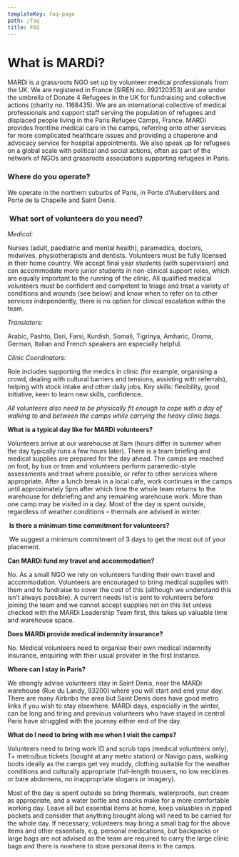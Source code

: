 ```yaml
---
templateKey: faq-page
path: /faq
title: FAQ
---
```

# **What is MARDi?**

MARDi is a grassroots NGO set up by volunteer medical professionals from the UK. We are registered in France (SIREN no. 892120353) and are under the umbrella of Donate 4 Refugees in the UK for fundraising and collective actions (charity no. 1168435). We are an international collective of medical professionals and support staff serving the population of refugees and displaced people living in the Paris Refugee Camps, France. MARDi provides frontline medical care in the camps, referring onto other services for more complicated healthcare issues and providing a chaperone and advocacy service for hospital appointments. We also speak up for refugees on a global scale with political and social actions, often as part of the network of NGOs and grassroots associations supporting refugees in Paris.

### **Where do you operate?**

We operate in the northern suburbs of Paris, in Porte d'Aubervilliers and Porte de la Chapelle and Saint Denis.

###  **What sort of volunteers do you need?**

*Medical:*

Nurses (adult, paediatric and mental health), paramedics, doctors, midwives, physiotherapists and dentists. Volunteers must be fully licensed in their home country. We accept final year students (with supervision) and can accommodate more junior students in non-clinical support roles, which are equally important to the running of the clinic. All qualified medical volunteers must be confident and competent to triage and treat a variety of conditions and wounds (see below) and know when to refer on to other services independently, there is no option for clinical escalation within the team.

*Translators:*

Arabic, Pashto, Dari, Farsi, Kurdish, Somali, Tigrinya, Amharic, Oroma, German, Italian and French speakers are especially helpful.

*Clinic Coordinators:*

Role includes supporting the medics in clinic (for example, organising a crowd, dealing with cultural barriers and tensions, assisting with referrals), helping with stock intake and other daily jobs. Key skills: flexibility, good initiative, keen to learn new skills, confidence.

*All volunteers also need to be physically fit enough to cope with a day of walking to and between the camps while carrying the heavy clinic bags.*

**What is a typical day like for MARDi volunteers?**

Volunteers arrive at our warehouse at 9am (hours differ in summer when the day typically runs a few hours later). There is a team briefing and medical supplies are prepared for the day ahead. The camps are reached on foot, by bus or tram and volunteers perform paramedic-style assessments and treat where possible, or refer to other services where appropriate. After a lunch break in a local cafe, work continues in the camps until approximately 5pm after which time the whole team returns to the warehouse for debriefing and any remaining warehouse work. More than one camp may be visited in a day. Most of the day is spent outside, regardless of weather conditions – thermals are advised in winter.

 **Is there a minimum time commitment for volunteers?**

 We suggest a minimum commitment of 3 days to get the most out of your placement.

**Can MARDi fund my travel and accommodation?**

No. As a small NGO we rely on volunteers funding their own travel and accommodation. Volunteers are encouraged to bring medical supplies with them and to fundraise to cover the cost of this (although we understand this isn’t always possible). A current needs list is sent to volunteers before joining the team and we cannot accept supplies not on this list unless checked with the MARDi Leadership Team first, this takes up valuable time and warehouse space.

**Does MARDi provide medical indemnity insurance?**

No. Medical volunteers need to organise their own medical indemnity insurance, enquiring with their usual provider in the first instance.

**Where can I stay in Paris?**

We strongly advise volunteers stay in Saint Denis, near the MARDi warehouse (Rue du Landy, 93200) where you will start and end your day. There are man[](https://www.airbnb.com/saint-denis-france/stays)y Airbnbs the area but Saint Denis does have good metro links if you wish to stay elsewhere. MARDi days, especially in the winter, can be long and tiring and previous volunteers who have stayed in central Paris have struggled with the journey either end of the day.

**What do I need to bring with me when I visit the camps?**

Volunteers need to bring work ID and scrub tops (medical volunteers only), T+ metro/bus tickets (bought at any metro station) or Navigo pass, walking boots ideally as the camps get vey muddy, clothing suitable for the weather conditions and culturally appropriate (full-length trousers, no low necklines or bare abdomens, no inappropriate slogans or imagery).

Most of the day is spent outside so bring thermals, waterproofs, sun cream as appropriate, and a water bottle and snacks make for a more comfortable working day. Leave all but essential items at home, keep valuables in zipped pockets and consider that anything brought along will need to be carried for the whole day. If necessary, volunteers may bring a small bag for the above items and other essentials, e.g. personal medications, but backpacks or large bags are not advised as the team are required to carry the large clinic bags and there is nowhere to store personal items in the camps.